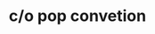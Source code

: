 ---
layout: festival
title: c/o pop convetion
description: Cologne (Germany)
description2: 1-5 MAY 2019
categories: festivals
photo: Jean Raclet

facebook_url: https://www.facebook.com/
instagram_url: https://www.instagram.com/
twitter_url: https://twitter.com/

youtubeId:

image: assets/images/copopconvention.jpg
---